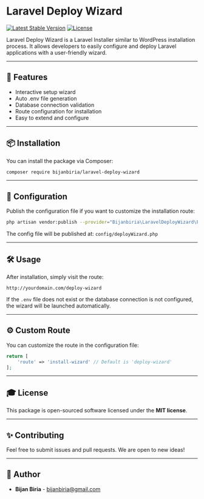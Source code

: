 # Laravel Deploy Wizard

[![Latest Stable Version](https://poser.pugx.org/bijanbiria/laravel-deploy-wizard/v/stable)](https://packagist.org/packages/bijanbiria/laravel-deploy-wizard)
[![License](https://poser.pugx.org/bijanbiria/laravel-deploy-wizard/license)](https://packagist.org/packages/bijanbiria/laravel-deploy-wizard)

Laravel Deploy Wizard is a Laravel Installer similar to WordPress installation process. It allows developers to easily configure and deploy Laravel applications with a user-friendly wizard.

---

## 🚀 Features

* Interactive setup wizard
* Auto .env file generation
* Database connection validation
* Route configuration for installation
* Easy to extend and configure

---

## 📦 Installation

You can install the package via Composer:

```bash
composer require bijanbiria/laravel-deploy-wizard
```

---

## 🔧 Configuration

Publish the configuration file if you want to customize the installation route:

```bash
php artisan vendor:publish --provider="Bijanbiria\LaravelDeployWizard\Providers\DeployWizardProvider"
```

The config file will be published at:
`config/deployWizard.php`

---

## 🛠️ Usage

After installation, simply visit the route:

```
http://yourdomain.com/deploy-wizard
```

If the `.env` file does not exist or the database connection is not configured, the wizard will be launched automatically.

---

## ⚙️ Custom Route

You can customize the route in the configuration file:

```php
return [
    'route' => 'install-wizard' // Default is 'deploy-wizard'
];
```

---

## 🎓 License

This package is open-sourced software licensed under the **MIT license**.

---

## ✨ Contributing

Feel free to submit issues and pull requests. We are open to new ideas!

---

## 👤 Author

* **Bijan Biria** - [bijanbiria@gmail.com](mailto:bijanbiria@gmail.com)
